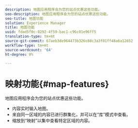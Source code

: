 ```yaml
---
description: 地图应用程序会为您的站点优惠这些功能。
seo-description: 地图应用程序会为您的站点优惠这些功能。
seo-title: 地图功能
solution: Experience Manager
title: 地图功能
uuid: fdad5f0c-8292-4f59-bac1-c96c01e96ff5
translation-type: tm+mt
source-git-commit: 67aeb3de964473b326c88c3a3f81ff48a6a12652
workflow-type: tm+mt
source-wordcount: '64'
ht-degree: 0%

---
```



# 映射功能{#map-features}

地图应用程序会为您的站点优惠这些功能。



* 内容实时输入地图。
* 来自同一区域的内容已进行群集化，并可以在“库”模式中查看。
* 缩放到“映射”以集中查看特定区域的内容。

